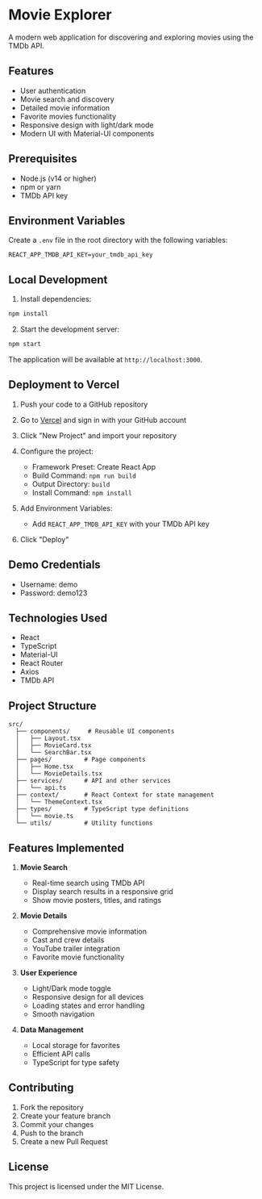 # Movie Explorer

A modern web application for discovering and exploring movies using the TMDb API.

## Features

- User authentication
- Movie search and discovery
- Detailed movie information
- Favorite movies functionality
- Responsive design with light/dark mode
- Modern UI with Material-UI components

## Prerequisites

- Node.js (v14 or higher)
- npm or yarn
- TMDb API key

## Environment Variables

Create a `.env` file in the root directory with the following variables:

```
REACT_APP_TMDB_API_KEY=your_tmdb_api_key
```

## Local Development

1. Install dependencies:
```bash
npm install
```

2. Start the development server:
```bash
npm start
```

The application will be available at `http://localhost:3000`.

## Deployment to Vercel

1. Push your code to a GitHub repository

2. Go to [Vercel](https://vercel.com) and sign in with your GitHub account

3. Click "New Project" and import your repository

4. Configure the project:
   - Framework Preset: Create React App
   - Build Command: `npm run build`
   - Output Directory: `build`
   - Install Command: `npm install`

5. Add Environment Variables:
   - Add `REACT_APP_TMDB_API_KEY` with your TMDb API key

6. Click "Deploy"

## Demo Credentials

- Username: demo
- Password: demo123

## Technologies Used

- React
- TypeScript
- Material-UI
- React Router
- Axios
- TMDb API

## Project Structure

```
src/
  ├── components/     # Reusable UI components
  │   ├── Layout.tsx
  │   ├── MovieCard.tsx
  │   └── SearchBar.tsx
  ├── pages/         # Page components
  │   ├── Home.tsx
  │   └── MovieDetails.tsx
  ├── services/      # API and other services
  │   └── api.ts
  ├── context/       # React Context for state management
  │   └── ThemeContext.tsx
  ├── types/         # TypeScript type definitions
  │   └── movie.ts
  └── utils/         # Utility functions
```

## Features Implemented

1. **Movie Search**
   - Real-time search using TMDb API
   - Display search results in a responsive grid
   - Show movie posters, titles, and ratings

2. **Movie Details**
   - Comprehensive movie information
   - Cast and crew details
   - YouTube trailer integration
   - Favorite movie functionality

3. **User Experience**
   - Light/Dark mode toggle
   - Responsive design for all devices
   - Loading states and error handling
   - Smooth navigation

4. **Data Management**
   - Local storage for favorites
   - Efficient API calls
   - TypeScript for type safety

## Contributing

1. Fork the repository
2. Create your feature branch
3. Commit your changes
4. Push to the branch
5. Create a new Pull Request

## License

This project is licensed under the MIT License.

